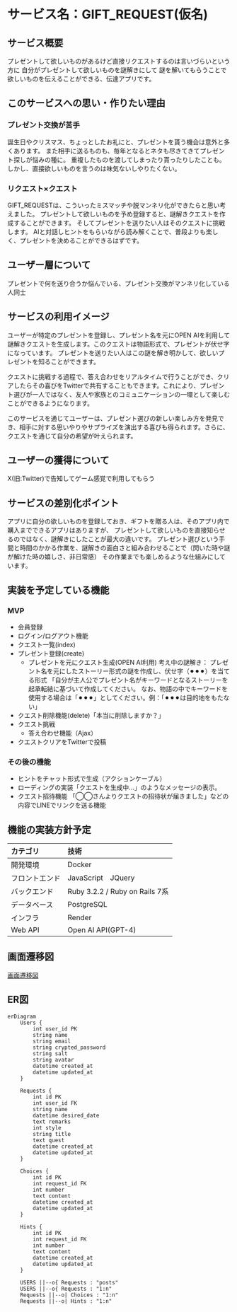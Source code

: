# サービス名：GIFT_REQUEST(仮名)

## サービス概要
プレゼントして欲しいものがあるけど直接リクエストするのは言いづらいという方に
自分がプレゼントして欲しいものを謎解きにして
謎を解いてもらうことで欲しいものを伝えることができる、伝達アプリです。

## このサービスへの思い・作りたい理由
### プレゼント交換が苦手
誕生日やクリスマス、ちょっとしたお礼にと、プレゼントを貰う機会は意外と多くあります。
また相手に送るものも、毎年となるとネタも尽きてきてプレゼント探しが悩みの種に。
重複したものを渡してしまったり貰ったりしたことも。
しかし、直接欲しいものを言うのは味気ないしやりたくない。
### リクエスト×クエスト
GIFT_REQUESTは、こういったミスマッチや脱マンネリ化ができたらと思い考えました。
プレゼントして欲しいものを予め登録すると、謎解きクエストを作成することができます。
そしてプレゼントを送りたい人はそのクエストに挑戦します。
AIと対話しヒントをもらいながら読み解くことで、普段よりも楽しく、プレゼントを決めることができるはずです。

## ユーザー層について
プレゼントで何を送り合うか悩んでいる、プレゼント交換がマンネリ化している人同士

## サービスの利用イメージ
ユーザーが特定のプレゼントを登録し、プレゼント名を元にOPEN AIを利用して謎解きクエストを生成します。このクエストは物語形式で、プレゼントが伏せ字になっています。
プレゼントを送りたい人はこの謎を解き明かして、欲しいプレゼントを知ることができます。

クエストに挑戦する過程で、答え合わせをリアルタイムで行うことができ、クリアしたらその喜びをTwitterで共有することもできます。これにより、プレゼント選びが一人ではなく、友人や家族とのコミュニケーションの一環として楽しむことができるようになります。

このサービスを通じてユーザーは、プレゼント選びの新しい楽しみ方を発見でき、相手に対する思いやりやサプライズを演出する喜びも得られます。さらに、クエストを通じて自分の希望が叶えられます。

## ユーザーの獲得について
X(旧:Twitter)で告知してゲーム感覚で利用してもらう

## サービスの差別化ポイント
アプリに自分の欲しいものを登録しておき、ギフトを贈る人は、そのアプリ内で購入までできるアプリはありますが、
プレゼントして欲しいものを直接知らせるのではなく、謎解きにしたことが最大の違いです。
プレゼント選びという手間と時間のかかる作業を、謎解きの面白さと組み合わせることで（閃いた時や謎が解けた時の嬉しさ、非日常感）
その作業までも楽しめるような仕組みにしています。

## 実装を予定している機能
### MVP
- 会員登録
- ログイン/ログアウト機能
- クエスト一覧(index)
- プレゼント登録(create)
    - プレゼントを元にクエスト生成(OPEN AI利用)
    考え中の謎解き：
    プレゼント名を元にしたストーリー形式の謎を作成し、伏せ字（⚫︎⚫︎⚫︎）を当てる形式
    「自分が主人公でプレゼント名がキーワードとなるストーリーを起承転結に基づいて作成してください。
    なお、物語の中でキーワードを使用する場合は「⚫︎⚫︎⚫︎」としてください。例：「⚫︎⚫︎⚫︎は目的地をもたない」
- クエスト削除機能(delete)「本当に削除しますか？」
- クエスト挑戦
    - 答え合わせ機能（Ajax）
- クエストクリアをTwitterで投稿

### その後の機能
- ヒントをチャット形式で生成（アクションケーブル）
- ローディングの実装「クエストを生成中...」のようなメッセージの表示。
- クエスト招待機能
  「◯◯さんよりクエストの招待状が届きました」などの内容でLINEでリンクを送る機能

## 機能の実装方針予定
|カテゴリ|技術|
|:-------------|:------------|
|開発環境|Docker|
|フロントエンド|JavaScript　JQuery|
|バックエンド|Ruby 3.2.2 / Ruby on Rails 7系|
|データベース|PostgreSQL|
|インフラ|Render|
|Web API| Open AI API(GPT-4) |


## 画面遷移図
[画面遷移図](https://www.figma.com/file/gEFMyEx0QNwnjENitaVhOm/gift_request?type=design&node-id=0%3A1&mode=design&t=lq3JcScmWoDpdYl2-1)

## ER図
```mermaid
erDiagram
    Users {
        int user_id PK
        string name
        string email
        string crypted_password
        string salt
        string avatar
        datetime created_at
        datetime updated_at
    }

    Requests {
        int id PK
        int user_id FK
        string name
        datetime desired_date
        text remarks
        int style
        string title
        text quest
        datetime created_at
        datetime updated_at
    }

    Choices {
        int id PK
        int request_id FK
        int number
        text content
        datetime created_at
        datetime updated_at
    }

    Hints {
        int id PK
        int request_id FK
        int number
        text content
        datetime created_at
        datetime updated_at
    }

    USERS ||--o{ Requests : "posts"
    USERS ||--o{ Requests : "1:n"
    Requests ||--o| Choices : "1:n"
    Requests ||--o| Hints : "1:n"

```